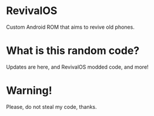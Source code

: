 # RevivalOS
Custom Android ROM that aims to revive old phones.
# What is this random code?
Updates are here, and RevivalOS modded code, and more!
# Warning!
Please, do not steal my code, thanks.
